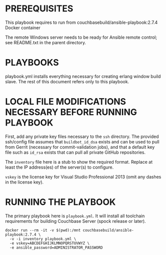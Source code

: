 # PREREQUISITES

This playbook requires to run from couchbasebuild/ansible-playbook:2.7.4 Docker container

The remote Windows server needs to be ready for Ansible remote
control; see README.txt in the parent directory.

# PLAYBOOKS

playbook.yml installs everything necessary for creating erlang window
build slave. The rest of this document refers only to this playbook.

# LOCAL FILE MODIFICATIONS NECESSARY BEFORE RUNNING PLAYBOOK

First, add any private key files necessary to the `ssh` directory. The
provided ssh/config file assumes that `buildbot_id_dsa` exists and can
be used to pull from Gerrit (necessary for commit-validation jobs), and
that a default key file such as `id_rsa` exists that can pull all private
GitHub repositories.

The `inventory` file here is a stub to show the required format. Replace at
least the IP address(es) of the server(s) to configure.

`vskey` is the license key for Visual Studio Professional 2013 (omit any
dashes in the license key).

# RUNNING THE PLAYBOOK

The primary playbook here is `playbook.yml`. It will install all toolchain
requirements for building Couchbase Server (spock release or later).

    docker run --rm -it -v $(pwd):/mnt couchbasebuild/ansible-playbook:2.7.4 \
      -v -i inventory playbook.yml \
      -e vskey=ABCDEFGHIJKLMNOPQRSTUVWYZ \
      -e ansible_password=ADMINISTRATOR_PASSWORD
